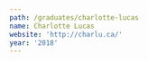 ```yaml
---
path: /graduates/charlotte-lucas
name: Charlotte Lucas
website: 'http://charlu.ca/'
year: '2018'
---
```


